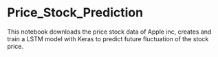 # Price_Stock_Prediction
This notebook downloads the price stock data of Apple inc, creates and train a LSTM model with Keras to predict future fluctuation of the stock price.

